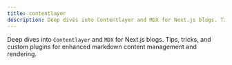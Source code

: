 ```yaml
---
title: contentlayer
description: Deep dives into Contentlayer and MDX for Next.js blogs. Tips, tricks, and custom plugins for enhanced markdown content management and rendering.
---
```


Deep dives into `Contentlayer` and `MDX` for Next.js blogs. Tips, tricks, and custom plugins for enhanced markdown content management and rendering.
